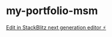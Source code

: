 # my-portfolio-msm

[Edit in StackBlitz next generation editor ⚡️](https://stackblitz.com/~/github.com/msmahatha/my-portfolio-msm)